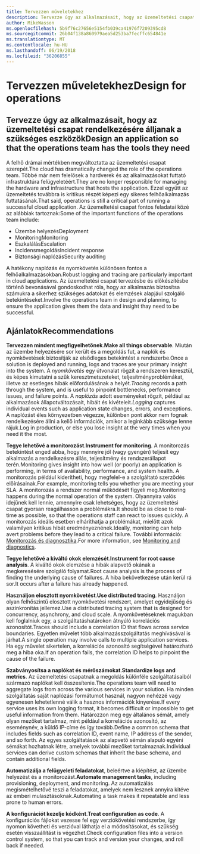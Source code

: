 ```yaml
---
title: Tervezzen műveletekhez
description: Tervezze úgy az alkalmazásait, hogy az üzemeltetési csapat rendelkezésére álljanak a szükséges eszközök
author: MikeWasson
ms.openlocfilehash: 5b9f76c27656e5154fb039ca41976f7209395cd8
ms.sourcegitcommit: 26b04f138a860979aea5d253ba7fecffc654841e
ms.translationtype: MT
ms.contentlocale: hu-HU
ms.lasthandoff: 06/19/2018
ms.locfileid: "36206855"
---
```

# <a name="design-for-operations"></a><span data-ttu-id="a7a32-103">Tervezzen műveletekhez</span><span class="sxs-lookup"><span data-stu-id="a7a32-103">Design for operations</span></span>

## <a name="design-an-application-so-that-the-operations-team-has-the-tools-they-need"></a><span data-ttu-id="a7a32-104">Tervezze úgy az alkalmazásait, hogy az üzemeltetési csapat rendelkezésére álljanak a szükséges eszközök</span><span class="sxs-lookup"><span data-stu-id="a7a32-104">Design an application so that the operations team has the tools they need</span></span>

<span data-ttu-id="a7a32-105">A felhő drámai mértékben megváltoztatta az üzemeltetési csapat szerepét.</span><span class="sxs-lookup"><span data-stu-id="a7a32-105">The cloud has dramatically changed the role of the operations team.</span></span> <span data-ttu-id="a7a32-106">Többé már nem felelősek a hardverek és az alkalmazásokat futtató infrastruktúra felügyeletéért.</span><span class="sxs-lookup"><span data-stu-id="a7a32-106">They are no longer responsible for managing the hardware and infrastructure that hosts the application.</span></span>  <span data-ttu-id="a7a32-107">Ezzel együtt az üzemeltetés továbbra is kritikus részét képezi egy sikeres felhőalkalmazás futtatásának.</span><span class="sxs-lookup"><span data-stu-id="a7a32-107">That said, operations is still a critical part of running a successful cloud application.</span></span> <span data-ttu-id="a7a32-108">Az üzemeltetési csapat fontos feladatai közé az alábbiak tartoznak:</span><span class="sxs-lookup"><span data-stu-id="a7a32-108">Some of the important functions of the operations team include:</span></span>

- <span data-ttu-id="a7a32-109">Üzembe helyezés</span><span class="sxs-lookup"><span data-stu-id="a7a32-109">Deployment</span></span>
- <span data-ttu-id="a7a32-110">Monitoring</span><span class="sxs-lookup"><span data-stu-id="a7a32-110">Monitoring</span></span>
- <span data-ttu-id="a7a32-111">Eszkalálás</span><span class="sxs-lookup"><span data-stu-id="a7a32-111">Escalation</span></span>
- <span data-ttu-id="a7a32-112">Incidensmegoldás</span><span class="sxs-lookup"><span data-stu-id="a7a32-112">Incident response</span></span>
- <span data-ttu-id="a7a32-113">Biztonsági naplózás</span><span class="sxs-lookup"><span data-stu-id="a7a32-113">Security auditing</span></span>

<span data-ttu-id="a7a32-114">A hatékony naplózás és nyomkövetés különösen fontos a felhőalkalmazásokban.</span><span class="sxs-lookup"><span data-stu-id="a7a32-114">Robust logging and tracing are particularly important in cloud applications.</span></span> <span data-ttu-id="a7a32-115">Az üzemeltetési csapat tervezésbe és előkészítésbe történő bevonásával gondoskodhat róla, hogy az alkalmazás biztosítsa számukra a sikerhez szükséges adatokat és elemzések alapjául szolgáló betekintéseket.</span><span class="sxs-lookup"><span data-stu-id="a7a32-115">Involve the operations team in design and planning, to ensure the application gives them the data and insight thay need to be successful.</span></span>  <!-- to do: Link to DevOps checklist -->

## <a name="recommendations"></a><span data-ttu-id="a7a32-116">Ajánlatok</span><span class="sxs-lookup"><span data-stu-id="a7a32-116">Recommendations</span></span>

<span data-ttu-id="a7a32-117">**Tervezzen mindent megfigyelhetőnek**.</span><span class="sxs-lookup"><span data-stu-id="a7a32-117">**Make all things observable**.</span></span> <span data-ttu-id="a7a32-118">Miután az üzembe helyezésére sor került és a megoldás fut, a naplók és nyomkövetések biztosítják az elsődleges betekintést a rendszerbe.</span><span class="sxs-lookup"><span data-stu-id="a7a32-118">Once a solution is deployed and running, logs and traces are your primary insight into the system.</span></span> <span data-ttu-id="a7a32-119">A *nyomkövetés* egy útvonalat rögzít a rendszeren keresztül, és képes kimutatni a szűk keresztmetszeteket, teljesítményproblémákat, illetve az esetleges hibák előfordulásának a helyét.</span><span class="sxs-lookup"><span data-stu-id="a7a32-119">*Tracing* records a path through the system, and is useful to pinpoint bottlenecks, performance issues, and failure points.</span></span> <span data-ttu-id="a7a32-120">A *naplózás* adott eseményeket rögzít, például az alkalmazások állapotváltozásait, hibáit és kivételeit.</span><span class="sxs-lookup"><span data-stu-id="a7a32-120">*Logging* captures individual events such as application state changes, errors, and exceptions.</span></span> <span data-ttu-id="a7a32-121">A naplózást éles környezetben végezze, különben pont akkor nem fognak rendelkezésére állni a kellő információk, amikor a leginkább szüksége lenne rájuk.</span><span class="sxs-lookup"><span data-stu-id="a7a32-121">Log in production, or else you lose insight at the very times when you need it the most.</span></span>

<span data-ttu-id="a7a32-122">**Tegye lehetővé a monitorozást**.</span><span class="sxs-lookup"><span data-stu-id="a7a32-122">**Instrument for monitoring**.</span></span> <span data-ttu-id="a7a32-123">A monitorozás betekintést enged abba, hogy mennyire jól (vagy gyengén) teljesít egy alkalmazás a rendelkezésre állás, teljesítmény és rendszerállapot terén.</span><span class="sxs-lookup"><span data-stu-id="a7a32-123">Monitoring gives insight into how well (or poorly) an application is performing, in terms of availability, performance, and system health.</span></span> <span data-ttu-id="a7a32-124">A monitorozás például kiderítheti, hogy megfelel-e a szolgáltató szerződés előírásainak.</span><span class="sxs-lookup"><span data-stu-id="a7a32-124">For example, monitoring tells you whether you are meeting your SLA.</span></span> <span data-ttu-id="a7a32-125">A monitorozás a rendszer normál működését figyeli meg.</span><span class="sxs-lookup"><span data-stu-id="a7a32-125">Monitoring happens during the normal operation of the system.</span></span> <span data-ttu-id="a7a32-126">Olyannyira valós idejűnek kell lennie, amennyire csak lehetséges, hogy az üzemeltetési csapat gyorsan reagálhasson a problémákra.</span><span class="sxs-lookup"><span data-stu-id="a7a32-126">It should be as close to real-time as possible, so that the operations staff can react to issues quickly.</span></span> <span data-ttu-id="a7a32-127">A monitorozás ideális esetben elháríthatja a problémákat, mielőtt azok valamilyen kritikus hibát eredményeznének.</span><span class="sxs-lookup"><span data-stu-id="a7a32-127">Ideally, monitoring can help avert problems before they lead to a critical failure.</span></span> <span data-ttu-id="a7a32-128">További információ: [Monitorozás és diagnosztika][monitoring].</span><span class="sxs-lookup"><span data-stu-id="a7a32-128">For more information, see [Monitoring and diagnostics][monitoring].</span></span>

<span data-ttu-id="a7a32-129">**Tegye lehetővé a kiváltó okok elemzését**.</span><span class="sxs-lookup"><span data-stu-id="a7a32-129">**Instrument for root cause analysis**.</span></span> <span data-ttu-id="a7a32-130">A kiváltó okok elemzése a hibák alapvető okának a megkeresésére szolgáló folyamat.</span><span class="sxs-lookup"><span data-stu-id="a7a32-130">Root cause analysis is the process of finding the underlying cause of failures.</span></span> <span data-ttu-id="a7a32-131">A hiba bekövetkezése után kerül rá sor.</span><span class="sxs-lookup"><span data-stu-id="a7a32-131">It occurs after a failure has already happened.</span></span> 

<span data-ttu-id="a7a32-132">**Használjon elosztott nyomkövetést**.</span><span class="sxs-lookup"><span data-stu-id="a7a32-132">**Use distributed tracing**.</span></span> <span data-ttu-id="a7a32-133">Használjon olyan felhőszintű elosztott nyomkövetési rendszert, amelyet egyidejűség és aszinkronitás jellemez.</span><span class="sxs-lookup"><span data-stu-id="a7a32-133">Use a distributed tracing system that is designed for concurrency, asynchrony, and cloud scale.</span></span> <span data-ttu-id="a7a32-134">A nyomkövetéseknek magukban kell foglalniuk egy, a szolgáltatáshatárokon átnyúló korrelációs azonosítót.</span><span class="sxs-lookup"><span data-stu-id="a7a32-134">Traces should include a correlation ID that flows across service boundaries.</span></span> <span data-ttu-id="a7a32-135">Egyetlen művelet több alkalmazásszolgáltatás meghívásával is járhat.</span><span class="sxs-lookup"><span data-stu-id="a7a32-135">A single operation may involve calls to multiple application services.</span></span> <span data-ttu-id="a7a32-136">Ha egy művelet sikertelen, a korrelációs azonosító segítségével határozható meg a hiba oka.</span><span class="sxs-lookup"><span data-stu-id="a7a32-136">If an operation fails, the correlation ID helps to pinpoint the cause of the failure.</span></span> 

<span data-ttu-id="a7a32-137">**Szabványosítsa a naplókat és mérőszámokat**.</span><span class="sxs-lookup"><span data-stu-id="a7a32-137">**Standardize logs and metrics**.</span></span> <span data-ttu-id="a7a32-138">Az üzemeltetési csapatnak a megoldás különféle szolgáltatásaiból származó naplókat kell összesítenie.</span><span class="sxs-lookup"><span data-stu-id="a7a32-138">The operations team will need to aggregate logs from across the various services in your solution.</span></span> <span data-ttu-id="a7a32-139">Ha minden szolgáltatás saját naplózási formátumot használ, nagyon nehézzé vagy egyenesen lehetetlenné válik a hasznos információk kinyerése.</span><span class="sxs-lookup"><span data-stu-id="a7a32-139">If every service uses its own logging format, it becomes difficult or impossible to get useful information from them.</span></span> <span data-ttu-id="a7a32-140">Határozzon meg egy általános sémát, amely olyan mezőket tartalmaz, mint például a korrelációs azonosító, az eseménynév, a küldő IP-címe és így tovább.</span><span class="sxs-lookup"><span data-stu-id="a7a32-140">Define a common schema that includes fields such as correlation ID, event name, IP address of the sender, and so forth.</span></span> <span data-ttu-id="a7a32-141">Az egyes szolgáltatások az alapvető sémán alapuló egyéni sémákat hozhatnak létre, amelyek további mezőket tartalmaznak.</span><span class="sxs-lookup"><span data-stu-id="a7a32-141">Individual services can derive custom schemas that inherit the base schema, and contain additional fields.</span></span>

<span data-ttu-id="a7a32-142">**Automatizálja a felügyeleti feladatokat**, beleértve a kiépítést, az üzembe helyezést és a monitorozást.</span><span class="sxs-lookup"><span data-stu-id="a7a32-142">**Automate management tasks**, including provisioning, deployment, and monitoring.</span></span> <span data-ttu-id="a7a32-143">Az automatizálás megismételhetővé teszi a feladatokat, amelyek nem lesznek annyira kitéve az emberi mulasztásoknak.</span><span class="sxs-lookup"><span data-stu-id="a7a32-143">Automating a task makes it repeatable and less prone to human errors.</span></span> 

<span data-ttu-id="a7a32-144">**A konfigurációt kezelje kódként**.</span><span class="sxs-lookup"><span data-stu-id="a7a32-144">**Treat configuration as code**.</span></span> <span data-ttu-id="a7a32-145">A konfigurációs fájlokat vezesse fel egy verziókövetési rendszerbe, így nyomon követheti és verzióval láthatja el a módosításokat, és szükség esetén visszaállítást is végezhet.</span><span class="sxs-lookup"><span data-stu-id="a7a32-145">Check configuration files into a version control system, so that you can track and version your changes, and roll back if needed.</span></span> 


<!-- links -->

[monitoring]: ../../best-practices/monitoring.md


